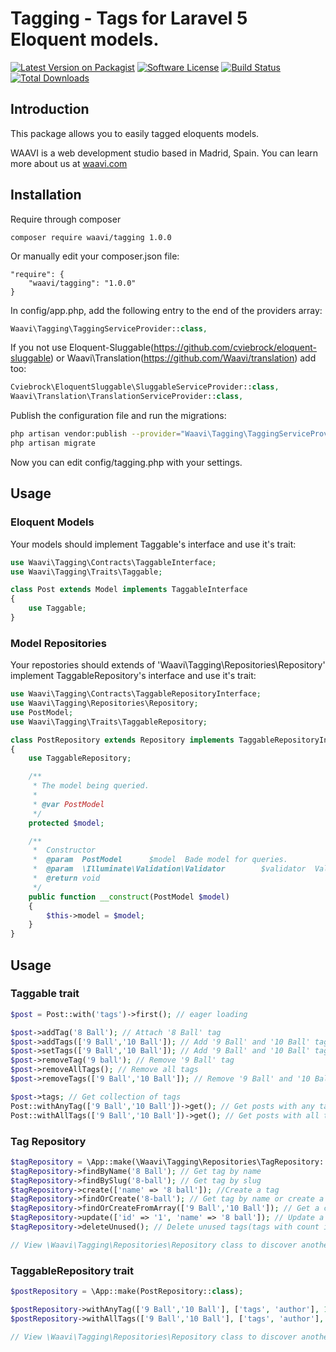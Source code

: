 # Tagging - Tags for Laravel 5 Eloquent models.

[![Latest Version on Packagist](https://img.shields.io/packagist/v/waavi/tagging.svg?style=flat-square)](https://packagist.org/packages/waavi/tagging)
[![Software License](https://img.shields.io/badge/license-MIT-brightgreen.svg?style=flat-square)](LICENSE.md)
[![Build Status](https://img.shields.io/travis/Waavi/tagging/master.svg?style=flat-square)](https://travis-ci.org/Waavi/tagging)
[![Total Downloads](https://img.shields.io/packagist/dt/waavi/tagging.svg?style=flat-square)](https://packagist.org/packages/waavi/tagging)

## Introduction

This package allows you to easily tagged eloquents models.

WAAVI is a web development studio based in Madrid, Spain. You can learn more about us at [waavi.com](http://waavi.com)

## Installation

Require through composer

```shell
composer require waavi/tagging 1.0.0
```

Or manually edit your composer.json file:
    
```shell
"require": {
    "waavi/tagging": "1.0.0"
}
```

In config/app.php, add the following entry to the end of the providers array:

```php
Waavi\Tagging\TaggingServiceProvider::class,
```

If you not use Eloquent-Sluggable(https://github.com/cviebrock/eloquent-sluggable) or Waavi\Translation(https://github.com/Waavi/translation) add too:
    
```php
Cviebrock\EloquentSluggable\SluggableServiceProvider::class,
Waavi\Translation\TranslationServiceProvider::class,    
```

Publish the configuration file and run the migrations:

```bash
php artisan vendor:publish --provider="Waavi\Tagging\TaggingServiceProvider"
php artisan migrate
```

Now you can edit config/tagging.php with your settings.

## Usage

### Eloquent Models

Your models should implement Taggable's interface and use it's trait:

```php
use Waavi\Tagging\Contracts\TaggableInterface;
use Waavi\Tagging\Traits\Taggable;

class Post extends Model implements TaggableInterface
{
    use Taggable;
} 
```

### Model Repositories

Your repostories should extends of 'Waavi\Tagging\Repositories\Repository' implement TaggableRepository's interface and use it's trait:

```php
use Waavi\Tagging\Contracts\TaggableRepositoryInterface;
use Waavi\Tagging\Repositories\Repository;
use PostModel;
use Waavi\Tagging\Traits\TaggableRepository;

class PostRepository extends Repository implements TaggableRepositoryInterface
{
    use TaggableRepository;

    /**
     * The model being queried.
     *
     * @var PostModel
     */
    protected $model;

    /**
     *  Constructor
     *  @param  PostModel      $model  Bade model for queries.
     *  @param  \Illuminate\Validation\Validator        $validator  Validator factory
     *  @return void
     */
    public function __construct(PostModel $model)
    {
        $this->model = $model;
    }
}
```

## Usage

### Taggable trait

```php
$post = Post::with('tags')->first(); // eager loading

$post->addTag('8 Ball'); // Attach '8 Ball' tag
$post->addTags(['9 Ball','10 Ball']); // Add '9 Ball' and '10 Ball' tags, also you always can use a string, for example: '9 Ball, 10 Ball'
$post->setTags(['9 Ball','10 Ball']); // Add '9 Ball' and '10 Ball' tags and remove other tags for example '8 ball', also you always can use a string, for example: '9 Ball, 10 Ball'
$post->removeTag('9 ball'); // Remove '9 Ball' tag
$post->removeAllTags(); // Remove all tags
$post->removeTags(['9 Ball','10 Ball']); // Remove '9 Ball' and '10 Ball' tags, also you always can use a string, for example: '9 Ball, 10 Ball'

$post->tags; // Get collection of tags
Post::withAnyTag(['9 Ball','10 Ball'])->get(); // Get posts with any tag listed, also you always can use a string, for example: '9 Ball, 10 Ball'
Post::withAllTags(['9 Ball','10 Ball'])->get(); // Get posts with all the tags, also you always can use a string, for example: '9 Ball, 10 Ball'
```

### Tag Repository

```php
$tagRepository = \App::make(\Waavi\Tagging\Repositories\TagRepository::class);
$tagRepository->findByName('8 Ball'); // Get tag by name
$tagRepository->findBySlug('8-ball'); // Get tag by slug
$tagRepository->create(['name' => '8 ball']); //Create a tag
$tagRepository->findOrCreate('8-ball'); // Get tag by name or create a tag if not exists.
$tagRepository->findOrCreateFromArray(['9 Ball','10 Ball']); // Get a collection of tags by name, create a tag if not exists.
$tagRepository->update(['id' => '1', 'name' => '8 ball']); // Update a especific tag
$tagRepository->deleteUnused(); // Delete unused tags(tags with count is zero).

// View \Waavi\Tagging\Repositories\Repository class to discover another methods.
```

### TaggableRepository trait

```php
$postRepository = \App::make(PostRepository::class);

$postRepository->withAnyTag(['9 Ball','10 Ball'], ['tags', 'author'], 10); // Get posts with any tag listed, also you always can use a string, for example: '9 Ball, 10 Ball'
$postRepository->withAllTags(['9 Ball','10 Ball'], ['tags', 'author'], 10); // Get posts with all the tags, also you always can use a string, for example: '9 Ball, 10 Ball'

// View \Waavi\Tagging\Repositories\Repository class to discover another methods.

```